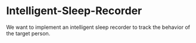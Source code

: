 # Intelligent-Sleep-Recorder
We want to implement an intelligent sleep recorder to track the behavior of the target person.
